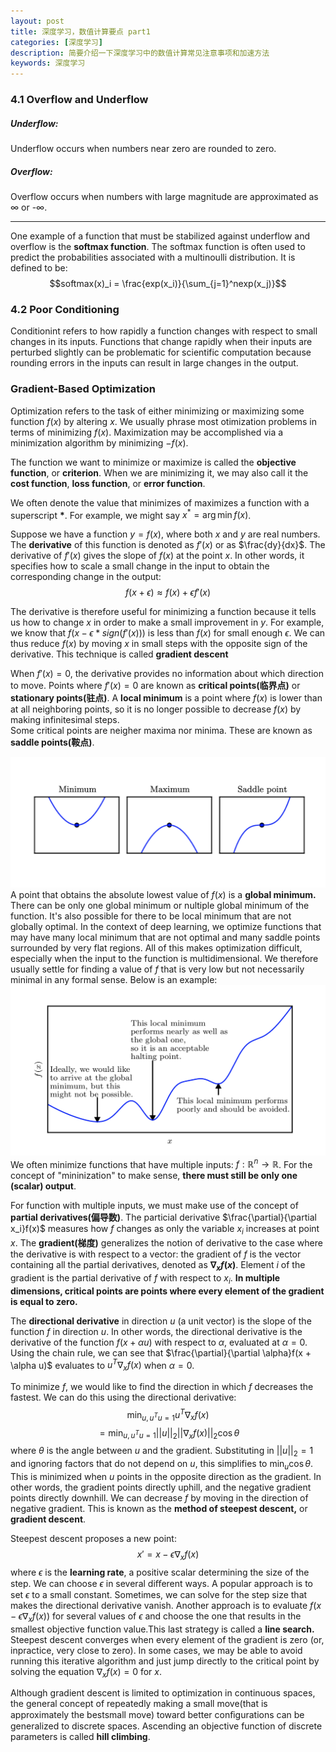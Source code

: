 ```yaml
---
layout: post
title: 深度学习，数值计算要点 part1
categories: [深度学习]
description: 简要介绍一下深度学习中的数值计算常见注意事项和加速方法
keywords: 深度学习
---
```


<head>
    <script src="https://cdn.mathjax.org/mathjax/latest/MathJax.js?config=TeX-AMS-MML_HTMLorMML" type="text/javascript"></script>
    <script type="text/x-mathjax-config">
        MathJax.Hub.Config({
            tex2jax: {
            skipTags: ['script', 'noscript', 'style', 'textarea', 'pre'],
            inlineMath: [['$','$']]
            }
        });
    </script>
</head>

### 4.1 Overflow and Underflow

##### Underflow:   

Underflow occurs when numbers near zero are rounded to zero.

##### Overflow:   

Overflow occurs when numbers with large magnitude are approximated as $\infty$ or -$\infty$. 

***

One example of a function that must be stabilized against underflow and overflow is the **softmax function**. The softmax function is often used to predict the probabilities associated with a multinoulli distribution. It is defined to be:   
$$softmax(x)_i = \frac{exp(x_i)}{\sum_{j=1}^nexp(x_j)}$$


### 4.2 Poor Conditioning

Conditionint refers to how rapidly a function changes with respect to small changes in its inputs. Functions that change rapidly when their inputs are perturbed slightly can be problematic for scientific computation because rounding errors in the inputs can result in large changes in the output.

### Gradient-Based Optimization

Optimization refers to the task of either minimizing or maximizing some function $f(x)$ by altering $x$. We usually phrase most otimization problems in terms of minimizing $f(x)$. Maximization may be accomplished via a minimization algorithm by minimizing $-f(x)$.   

The function we want to minimize or maximize is called the **objective function**, or **criterion**. When we are minimizing it, we may also call it the **cost function**, **loss function**, or **error function**.

We often denote the value that minimizes of maximizes a function with a superscript **\***. For example, we might say $x^*=\arg \min f(x)$.

Suppose we have a function $y=f(x)$, where both $x$ and $y$ are real numbers. The **derivative** of this function is denoted as $f'(x)$ or as $\frac{dy}{dx}$. The derivative of $f'(x)$ gives the slope of $f(x)$ at the point $x$. In other words, it specifies how to scale a small change in the input to obtain the corresponding change in the output:
$$f(x+\epsilon)≈ f(x) + \epsilon f'(x)$$

The derivative is therefore useful for minimizing a function because it tells us how to change $x$ in order to make a small improvement in $y$. For example, we know that $f(x-\epsilon * sign(f'(x)))$ is less than $f(x)$ for small enough $\epsilon$. We can thus reduce $f(x)$ by moving $x$ in small steps with the opposite sign of the derivative. This technique is called **gradient descent**

When $f'(x)=0$, the derivative provides no information about which direction to move. Points where $f'(x) = 0$ are known as **critical points(临界点)** or **stationary points(驻点)**. A **local minimum** is a point where $f(x)$ is lower than at all neighboring points, so it is no longer possible to decrease $f(x)$ by making infinitesimal steps.    
Some critical points are neigher maxima nor minima. These are known as **saddle points(鞍点)**.

![6b397b593b042d1d0a0a206d14d64d81](/images/posts/dl/neu1.png)
A point that obtains the absolute lowest value of $f(x)$ is a **global minimum.** There can be only one global minimum or nultiple global minimum of the function. It's also possible for there to be local minimum that are not globally optimal. In the context of deep learning, we optimize functions that may have many local minimum that are not optimal and many saddle points surrounded by very flat regions. All of this makes optimization difficult, especially when the input to the function is multidimensional. We therefore usually settle for finding a value of $f$ that is very low but not necessarily minimal in any formal sense. Below is an example:
![78e331f4995e5c90eea3faa670eeb6b0](/images/posts/dl/neu2.png)
We often minimize functions that have multiple inputs: $f: \mathbb R^n \rightarrow \mathbb R$. For the concept of "mininization" to make sense, **there must still be only one (scalar) output**.

For function with multiple inputs, we must make use of the concept of **partial derivatives(偏导数)**. The particial derivative $\frac{\partial}{\partial x_i}f(x)$ measures how $f$ changes as only the variable $x_i$ increases at point $x$.
The **gradient(梯度)** generalizes the notion of derivative to the case where the derivative is with respect to a vector: the gradient of $f$ is the vector containing all the partial derivatives, denoted as **$\nabla _xf(x)$**. Element $i$ of the gradient is the partial derivative of $f$ with respect to $x_i$. **In multiple dimensions, critical points are points where every element of the gradient is equal to zero.**

The **directional derivative** in direction $u$ (a unit vector) is the slope of the function $f$ in direction $u$. In other words, the directional derivative is the derivative of the function $f(x+\alpha u)$ with respect to $\alpha$, evaluated at $\alpha =0$. Using the chain rule, we can see that $\frac{\partial}{\partial \alpha}f(x + \alpha u)$ evaluates to $u^T \nabla _xf(x)$ when $\alpha = 0$.

To minimize $f$, we would like to find the direction in which $f$ decreases the fastest. We can do this using the directional derivative:
$$\min_{u,u^T u = 1}u^T \nabla _xf(x)$$
$$= \min_{u,u^T u = 1} ||u||_2||\nabla_x f(x)||_2 \cos \theta$$
where $\theta$ is the angle between $u$ and the gradient. Substituting in $||u||_2 = 1$ and ignoring factors that do not depend on $u$, this simplifies to $\min_u \cos \theta$. This is minimized when $u$ points in the opposite direction as the gradient. In other words, the gradient points directly uphill, and the negative gradient points directly downhill. We can decrease $f$ by moving in the direction of negative gradient. This is known as the **method of steepest descent,** or **gradient descent**.   

Steepest descent proposes a new point:
$$x' = x-\epsilon \nabla_x f(x)$$
where $\epsilon$ is the **learning rate**, a positive scalar determining the size of the step. We can choose $\epsilon$ in several diﬀerent ways. A popular approach is to set $\epsilon$ to a small constant. Sometimes, we can solve for the step size that makes the directional derivative vanish. Another approach is to evaluate $f(x-\epsilon \nabla_x f(x))$ for several values of $\epsilon$ and choose the one that results in the smallest objective function value.This last strategy is called a **line search.**   
Steepest descent converges when every element of the gradient is zero (or, inpractice, very close to zero). In some cases, we may be able to avoid running this iterative algorithm and just jump directly to the critical point by solving the equation $\nabla_x f(x) = 0$ for $x$.   

Although gradient descent is limited to optimization in continuous spaces, the general concept of repeatedly making a small move(that is approximately the bestsmall move) toward better conﬁgurations can be generalized to discrete spaces. Ascending an objective function of discrete parameters is called **hill climbing**.